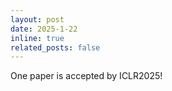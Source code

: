 ```yaml
---
layout: post
date: 2025-1-22 
inline: true
related_posts: false
---
```


One paper is accepted by ICLR2025!

